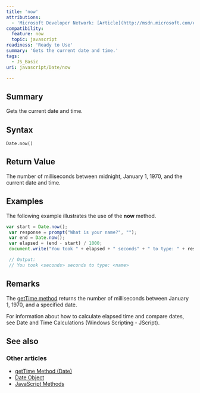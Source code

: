 ```yaml
---
title: 'now'
attributions:
  - 'Microsoft Developer Network: [Article](http://msdn.microsoft.com/en-us/library/ie/ff679974(v=vs.94).aspx)'
compatibility:
  feature: now
  topic: javascript
readiness: 'Ready to Use'
summary: 'Gets the current date and time.'
tags:
  - JS_Basic
uri: javascript/Date/now

---
```

## Summary

Gets the current date and time.

## Syntax

    Date.now()

## Return Value

The number of milliseconds between midnight, January 1, 1970, and the current date and time.

## Examples

The following example illustrates the use of the **now** method.

``` js
var start = Date.now();
 var response = prompt("What is your name?", "");
 var end = Date.now();
 var elapsed = (end - start) / 1000;
 document.write("You took " + elapsed + " seconds" + " to type: " + response);

 // Output:
 // You took <seconds> seconds to type: <name>
```

## Remarks

The [getTime method](/javascript/Date/getTime) returns the number of milliseconds between January 1, 1970, and a specified date.

For information about how to calculate elapsed time and compare dates, see Date and Time Calculations (Windows Scripting - JScript).

## See also

### Other articles

-   [getTime Method (Date)](/javascript/Date/getTime)
-   [Date Object](/javascript/Date)
-   [JavaScript Methods](/javascript/methods)

